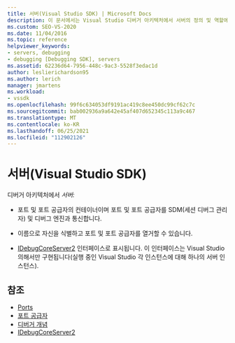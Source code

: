 ```yaml
---
title: 서버(Visual Studio SDK) | Microsoft Docs
description: 이 문서에서는 Visual Studio 디버거 아키텍처에서 서버의 정의 및 역할에 대해 설명합니다.
ms.custom: SEO-VS-2020
ms.date: 11/04/2016
ms.topic: reference
helpviewer_keywords:
- servers, debugging
- debugging [Debugging SDK], servers
ms.assetid: 62236d64-7956-448c-9ac3-5528f3edac1d
author: leslierichardson95
ms.author: lerich
manager: jmartens
ms.workload:
- vssdk
ms.openlocfilehash: 99f6c634053df9191ac419c8ee450dc99cf62c7c
ms.sourcegitcommit: bab002936a9a642e45af407d652345c113a9c467
ms.translationtype: MT
ms.contentlocale: ko-KR
ms.lasthandoff: 06/25/2021
ms.locfileid: "112902126"
---
```

# <a name="servers-visual-studio-sdk"></a>서버(Visual Studio SDK)
디버거 아키텍처에서 *서버:*

- 포트 및 포트 공급자의 컨테이너이며 포트 및 포트 공급자를 SDM(세션 디버그 관리자) 및 디버그 엔진과 통신합니다.

- 이름으로 자신을 식별하고 포트 및 포트 공급자를 열거할 수 있습니다.

- [IDebugCoreServer2](../../extensibility/debugger/reference/idebugcoreserver2.md) 인터페이스로 표시됩니다. 이 인터페이스는 Visual Studio 의해서만 구현됩니다(실행 중인 Visual Studio 각 인스턴스에 대해 하나의 서버 인스턴스).

## <a name="see-also"></a>참조
- [Ports](../../extensibility/debugger/ports.md)
- [포트 공급자](../../extensibility/debugger/port-suppliers.md)
- [디버거 개념](../../extensibility/debugger/debugger-concepts.md)
- [IDebugCoreServer2](../../extensibility/debugger/reference/idebugcoreserver2.md)
